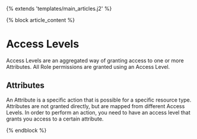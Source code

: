 {% extends 'templates/main_articles.j2' %}

{% block article_content %}

# Access Levels

Access Levels are an aggregated way of granting access to one or more Attributes. All Role permissions are granted using an Access Level.

## Attributes

An Attribute is a specific action that is possible for a specific resource type. Attributes are not granted directly, but are mapped from different Access Levels. In order to perform an action, you need to have an access level that grants you access to a certain attribute.


{% endblock %}
